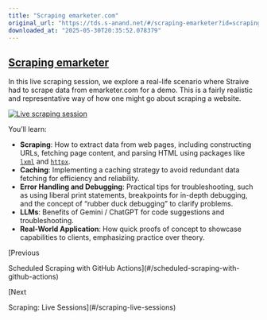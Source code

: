 ```yaml
---
title: "Scraping emarketer.com"
original_url: "https://tds.s-anand.net/#/scraping-emarketer?id=scraping-emarketer"
downloaded_at: "2025-05-30T20:35:52.078379"
---
```


[Scraping emarketer](#/scraping-emarketer?id=scraping-emarketer)
----------------------------------------------------------------

In this live scraping session, we explore a real-life scenario where Straive had to scrape data from emarketer.com for a demo. This is a fairly realistic and representative way of how one might go about scraping a website.

[![Live scraping session](https://i.ytimg.com/vi_webp/ZzUsDE1XjhE/sddefault.webp)](https://youtu.be/ZzUsDE1XjhE)

You’ll learn:

* **Scraping**: How to extract data from web pages, including constructing URLs, fetching page content, and parsing HTML using packages like [`lxml`](https://lxml.de/) and [`httpx`](https://www.python-httpx.org/).
* **Caching**: Implementing a caching strategy to avoid redundant data fetching for efficiency and reliability.
* **Error Handling and Debugging**: Practical tips for troubleshooting, such as using liberal print statements, breakpoints for in-depth debugging, and the concept of “rubber duck debugging” to clarify problems.
* **LLMs**: Benefits of Gemini / ChatGPT for code suggestions and troubleshooting.
* **Real-World Application**: How quick proofs of concept to showcase capabilities to clients, emphasizing practice over theory.

[Previous

Scheduled Scraping with GitHub Actions](#/scheduled-scraping-with-github-actions)

[Next

Scraping: Live Sessions](#/scraping-live-sessions)